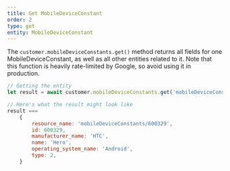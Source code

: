 ```yaml
---
title: Get MobileDeviceConstant
order: 2
type: get
entity: MobileDeviceConstant
---
```


The `customer.mobileDeviceConstants.get()` method returns all fields for one MobileDeviceConstant, as well as all other entities related to it. Note that this function is heavily rate-limited by Google, so avoid using it in production.

```javascript
// Getting the entity
let result = await customer.mobileDeviceConstants.get('mobileDeviceConstants/600329')

// Here's what the result might look like
result ===
    {
        resource_name: 'mobileDeviceConstants/600329',
        id: 600329,
        manufacturer_name: 'HTC',
        name: 'Hero',
        operating_system_name: 'Android',
        type: 2,
    }
```
